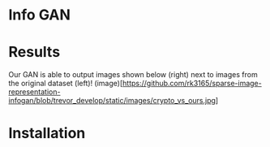 # Info GAN


# Results


Our GAN is able to output images shown below (right) next to images from the original dataset (left)!
(image)[https://github.com/rk3165/sparse-image-representation-infogan/blob/trevor_develop/static/images/crypto_vs_ours.jpg]



# Installation
